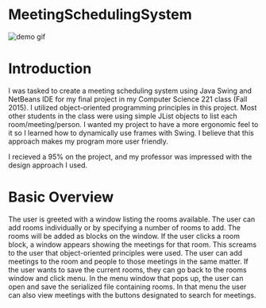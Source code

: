 # MeetingSchedulingSystem
![demo gif](https://raw.github.com/kenschnall/Meeting-Scheduling-System/master/demo.gif)
# Introduction
I was tasked to create a meeting scheduling system using Java Swing and NetBeans IDE for my final project in my Computer Science 221 class (Fall 2015).  I utilized object-oriented programming principles in this project.  Most other students in the class were using simple JList objects to list each room/meeting/person.  I wanted my project to have a more ergonomic feel to it so I learned how to dynamically use frames with Swing.  I believe that this approach makes my program more user friendly.

I recieved a 95% on the project, and my professor was impressed with the design approach I used.

# Basic Overview
The user is greeted with a window listing the rooms available.  The user can add rooms individually or by specifying a number of rooms to add.  The rooms will be added as blocks on the window.  If the user clicks a room block, a window appears showing the meetings for that room.  This screams to the user that object-oriented principles were used.  The user can add meetings to the room and people to those meetings in the same matter.  If the user wants to save the current rooms, they can go back to the rooms window and click menu.  In the menu window that pops up, the user can open and save the serialized file containing rooms.  In that menu the user can also view meetings with the buttons designated to search for meetings.
